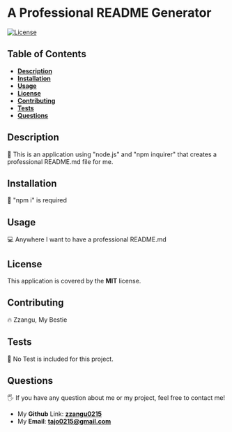 
# A Professional README Generator

[![License](https://img.shields.io/badge/License-MIT-yellow.svg)](https://opensource.org/licenses/MIT)

## Table of Contents
- [**Description**](#description)
- [**Installation**](#installation)
- [**Usage**](#usage)
- [**License**](#license)
- [**Contributing**](#contributing)
- [**Tests**](#tests)
- [**Questions**](#questions)

## Description
📑 This is an application using "node.js" and "npm inquirer" that creates a professional README.md file for me.

## Installation
💾 "npm i" is required 

## Usage
💻 Anywhere I want to have a professional README.md

## License
This application is covered by the **MIT** license.

## Contributing
🔥 Zzangu, My Bestie

## Tests
📌 No Test is included for this project.

## Questions
🖐 If you have any question about me or my project, feel free to contact me!  
- My **Github** Link: [**zzangu0215**](https://github.com/zzangu0215)  
- My **Email**: **tajo0215@gmail.com**
